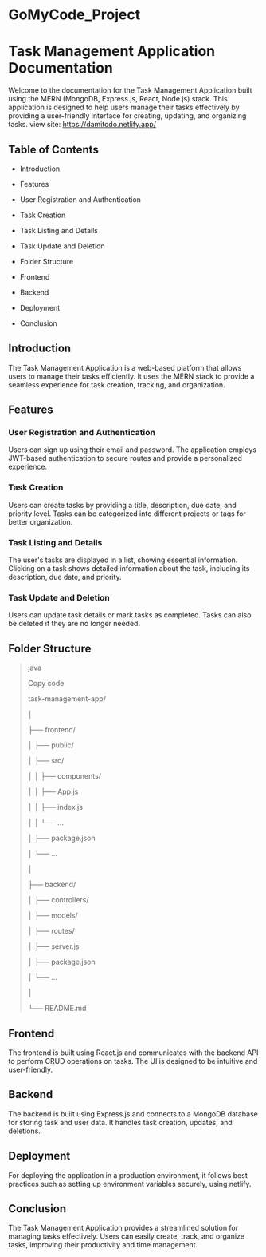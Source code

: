 # GoMyCode_Project

# Task Management Application Documentation

Welcome to the documentation for the Task Management Application built
using the MERN (MongoDB, Express.js, React, Node.js) stack. This
application is designed to help users manage their tasks effectively by
providing a user-friendly interface for creating, updating, and
organizing tasks.
view site: https://damitodo.netlify.app/

## **Table of Contents**

-   Introduction

-   Features

-   User Registration and Authentication

-   Task Creation

-   Task Listing and Details

-   Task Update and Deletion

-   Folder Structure

-   Frontend

-   Backend

-   Deployment

-   Conclusion

## **Introduction**

The Task Management Application is a web-based platform that allows
users to manage their tasks efficiently. It uses the MERN stack to
provide a seamless experience for task creation, tracking, and
organization.

## **Features**

### **User Registration and Authentication**

Users can sign up using their email and password. The application
employs JWT-based authentication to secure routes and provide a
personalized experience.

### **Task Creation**

Users can create tasks by providing a title, description, due date, and
priority level. Tasks can be categorized into different projects or tags
for better organization.

### **Task Listing and Details**

The user\'s tasks are displayed in a list, showing essential
information. Clicking on a task shows detailed information about the
task, including its description, due date, and priority.

### **Task Update and Deletion**

Users can update task details or mark tasks as completed. Tasks can also
be deleted if they are no longer needed.

## 

## **Folder Structure**

> java
>
> Copy code
>
> task-management-app/
>
> │
>
> ├── frontend/
>
> │ ├── public/
>
> │ ├── src/
>
> │ │ ├── components/
>
> │ │ ├── App.js
>
> │ │ ├── index.js
>
> │ │ └── \...
>
> │ ├── package.json
>
> │ └── \...
>
> │
>
> ├── backend/
>
> │ ├── controllers/
>
> │ ├── models/
>
> │ ├── routes/
>
> │ ├── server.js
>
> │ ├── package.json
>
> │ └── \...
>
> │
>
> └── README.md

## **Frontend**

The frontend is built using React.js and communicates with the backend
API to perform CRUD operations on tasks. The UI is designed to be
intuitive and user-friendly.

## 

## **Backend**

The backend is built using Express.js and connects to a MongoDB database
for storing task and user data. It handles task creation, updates, and
deletions.

## **Deployment**

For deploying the application in a production environment, it follows
best practices such as setting up environment variables securely, using
netlify.

## **Conclusion**

The Task Management Application provides a streamlined solution for
managing tasks effectively. Users can easily create, track, and organize
tasks, improving their productivity and time management.
